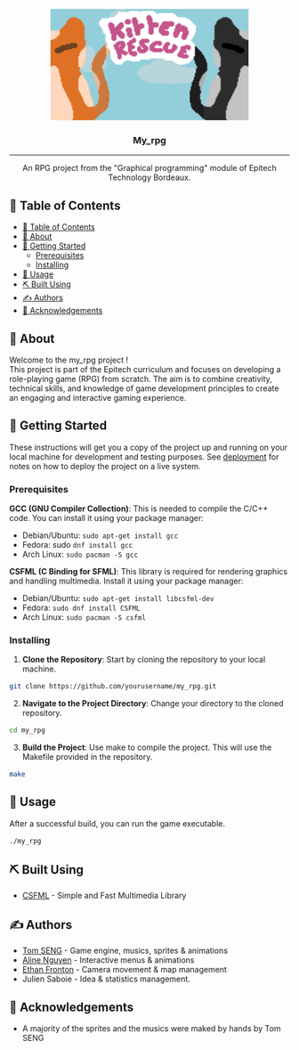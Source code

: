 <p align="center">
  <a href="" rel="noopener" class="overflow-hidden">
 <img width=auto height=200px src="assets/starting_background.png" alt="Project logo" class="circle"></a>
</p>

<h3 align="center">My_rpg</h3>

<div align="center">
</div>

---

<p align="center"> An RPG project from the "Graphical programming" module of Epitech Technology Bordeaux.
    <br> 
</p>

## 📝 Table of Contents

- [📝 Table of Contents](#-table-of-contents)
- [🧐 About ](#-about-)
- [🏁 Getting Started ](#-getting-started-)
  - [Prerequisites](#prerequisites)
  - [Installing](#installing)
- [🎈 Usage ](#-usage-)
- [⛏️ Built Using ](#️-built-using-)
- [✍️ Authors ](#️-authors-)
- [🎉 Acknowledgements ](#-acknowledgements-)

## 🧐 About <a name = "about"></a>

Welcome to the my_rpg project !</br> This project is part of the Epitech curriculum and focuses on developing a role-playing game (RPG) from scratch. The aim is to combine creativity, technical skills, and knowledge of game development principles to create an engaging and interactive gaming experience.

## 🏁 Getting Started <a name = "getting_started"></a>

These instructions will get you a copy of the project up and running on your local machine for development and testing purposes. See [deployment](#deployment) for notes on how to deploy the project on a live system.

### Prerequisites

  **GCC (GNU Compiler Collection)**:
  This is needed to compile the C/C++ code. You can install it using your package manager:
  - Debian/Ubuntu: `sudo apt-get install gcc`
  - Fedora: sudo `dnf install gcc`
  - Arch Linux: `sudo pacman -S gcc`

  **CSFML (C Binding for SFML)**:
  This library is required for rendering graphics and handling multimedia. Install it using your package manager:
  - Debian/Ubuntu: `sudo apt-get install libcsfml-dev`
  - Fedora: `sudo dnf install CSFML`
  - Arch Linux: `sudo pacman -S csfml`

### Installing

1. **Clone the Repository**: Start by cloning the repository to your local machine.
```sh
git clone https://github.com/yourusername/my_rpg.git
```
2. **Navigate to the Project Directory**: Change your directory to the cloned repository.
  
```sh
cd my_rpg
```
3. **Build the Project**: Use make to compile the project. This will use the Makefile provided in the repository.
  ```sh
  make
  ```

## 🎈 Usage <a name="usage"></a>

After a successful build, you can run the game executable.
  ```sh
  ./my_rpg
  ```

## ⛏️ Built Using <a name = "built_using"></a>

- [CSFML](https://www.sfml-dev.org/learn.php) - Simple and Fast Multimedia Library

## ✍️ Authors <a name = "authors"></a>

- [Tom SENG](https://antarti.fr) - Game engine, musics, sprites & animations
- [Aline Nguyen](https://github.com/AMissteryKitty) - Interactive menus & animations
- [Ethan Fronton](https://github.com/ethanfronton) - Camera movement & map management
- Julien Saboie - Idea & statistics management.

## 🎉 Acknowledgements <a name = "acknowledgement"></a>

- A majority of the sprites and the musics were maked by hands by Tom SENG
